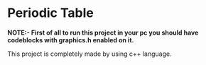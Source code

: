 # Periodic Table

**NOTE:- First of all to run this project in your pc you should have codeblocks with graphics.h enabled on it.**

This project is completely made by using c++ language.
